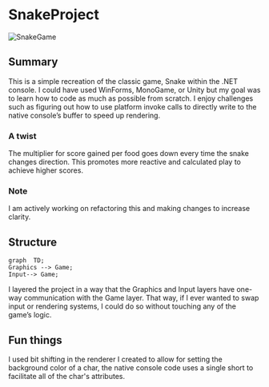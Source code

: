 # SnakeProject

![SnakeGame](https://user-images.githubusercontent.com/84935671/173975325-d0676d02-d92e-4314-be1b-dcfb1da0997a.gif)

## Summary
This is a simple recreation of the classic game, Snake within the .NET console. I could have used WinForms, MonoGame, or Unity but my goal was to learn how to code as much as possible from scratch. I enjoy challenges such as figuring out how to use platform invoke calls to directly write to the native console’s buffer to speed up rendering.

### A twist
The multiplier for score gained per food goes down every time the snake changes direction. This promotes more reactive and calculated play to achieve higher scores.

### Note
I am actively working on refactoring this and making changes to increase clarity.

## Structure
```mermaid
graph  TD;  
Graphics --> Game;  
Input--> Game;  
```
I layered the project in a way that the Graphics and Input layers have one-way communication with the Game layer. That way, if I ever wanted to swap input or rendering systems, I could do so without touching any of the game’s logic.

## Fun things
I used bit shifting in the renderer I created to allow for setting the background color of a char, the native console code uses a single short to facilitate all of the char's attributes.
